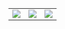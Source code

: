 
<table>
   <tr>
      <td align="center" style="padding=0;width=50%;">
         <img
            align="center"
            style="padding=0;"
            src="https://github-readme-stats.vercel.app/api/top-langs/?username=nacchodevd&layout=compact&show_icons=true&title_color=4F8CC9&text_color=9f9f9f&bg_color=00000000&hide_border=true&icon_color=00000000&count_private=true"
         />
         </td>
         <td align="center">
            <img src="https://komarev.com/ghpvc/?username=nacho64">
</td>
      <td align="center">
        <img align="center" src="https://github-readme-stats.vercel.app/api/wakatime?username=nachodevd&show_icons=true&title_color=4F8CC9&text_color=9f9f9f&bg_color=00000000&hide_border=true&icon_color=4F8CC9&hide_title=true&count_private=true">
      </td>
   </tr>
</table>
